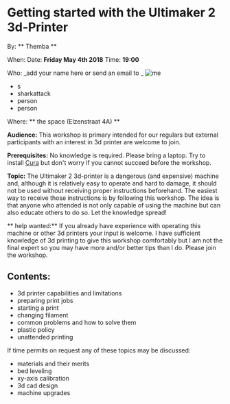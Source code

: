 # Getting started with the Ultimaker 2 3d-Printer

By: ** Themba **

When: Date: **Friday May 4th 2018**  Time: **19:00**

Who: _add your name here or send an email to _
![me](/img/email.png "me")

* s
* sharkattack
* person
* person

Where: ** the space (Elzenstraat 4A) **

**Audience:** This workshop is primary intended for our regulars but external participants with an interest in 3d printer are welcome to join.

**Prerequisites:**
No knowledge is required. Please bring a laptop. Try to install [Cura](https://ultimaker.com/en/products/ultimaker-cura-software) but don't worry if you cannot succeed before the workshop.

**Topic:**
The Ultimaker 2 3d-printer is a dangerous (and expensive) machine and, although it is relatively easy to operate and hard to damage, it should not be used without receiving proper instructions beforehand. The easiest way to receive those instructions is by following this workshop. The idea is that anyone who attended is not only capable of using the machine but can also educate others to do so. Let the knowledge spread!

** help wanted:**
If you already have experience with operating this machine or other 3d printers your input is welcome. I have sufficient knowledge of 3d printing to give this workshop comfortably but I am not the final expert so you may have more and/or better tips than I do. Please join the workshop.

## Contents:
* 3d printer capabilities and limitations
* preparing print jobs
* starting a print
* changing filament
* common problems and how to solve them
* plastic policy
* unattended printing

If time permits on request any of these topics may be discussed:

* materials and their merits
* bed leveling
* xy-axis calibration
* 3d cad design
* machine upgrades
